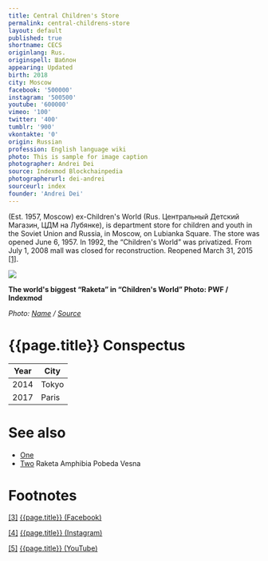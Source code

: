 ```yaml
---
title: Central Children's Store
permalink: central-childrens-store
layout: default
published: true
shortname: CECS
originlang: Rus.
originspell: Шаблон
appearing: Updated
birth: 2018
city: Moscow
facebook: '500000'
instagram: '500500'
youtube: '600000'
vimeo: '100'
twitter: '400'
tumblr: '900'
vkontakte: '0'
origin: Russian
profession: English language wiki
photo: This is sample for image caption
photographer: Andrei Dei
source: Indexmod Blockchainpedia
photographerurl: dei-andrei
sourceurl: index
founder: 'Andrei Dei'
---
```

(Est. 1957, Moscow) ex-Children's World (Rus. Центральный Детский Магазин, ЦДМ на Лубянке), is department store for children and youth in the Soviet Union and Russia, in Moscow, on Lubianka Square. The store was opened June 6, 1957. In 1992, the “Children's World” was privatized. From July 1, 2008 mall was closed for reconstruction. Reopened March 31, 2015 <span id="a1">[\[1\]](#f1)</span>.

![](/images/image-name.jpg)

**The world's biggest “Raketa” in “Children's World” Photo: PWF / Indexmod**

*Photo: [Name](index) / [Source](index)*

# {{page.title}} Conspectus

|Year|City|
|-|-|
|2014|Tokyo|
|2017|Paris|


# See also

+ [One](index)
+ [Two](index)
Raketa Amphibia
Pobeda Vesna

# Footnotes

[[3]](#a3) <span id="f3"></span> [{{page.title}} (Facebook)](index)

[[4]](#a4) <span id="f4"></span> [{{page.title}} (Instagram)](index)

[[5]](#a5) <span id="f5"></span> [{{page.title}} (YouTube)](index)
